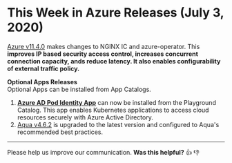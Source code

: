 # This Week in Azure Releases (July 3, 2020)

[Azure v11.4.0](https://github.com/giantswarm/releases/tree/master/azure/v11.4.0) makes changes to NGINX IC and azure-operator. This **improves IP based security access control, increases concurrent connection capacity, ands reduce latency. It also enables configurability of external traffic policy.**

**Optional Apps Releases**  
Optional Apps can be installed from App Catalogs.

1. **[Azure AD Pod Identity App](https://github.com/giantswarm/azure-ad-pod-identity-app)** can now be installed from the Playground Catalog. This app enables Kubernetes applications to access cloud resources securely with Azure Active Directory.
2. [Aqua v4.6.2](https://github.com/giantswarm/aqua-app/blob/master/CHANGELOG.md#v462-2020-07-02) is upgraded to the latest version and configured to Aqua's recommended best practices.

---

Please help us improve our communication. **Was this helpful?** :thumbsup: :thumbsdown:
